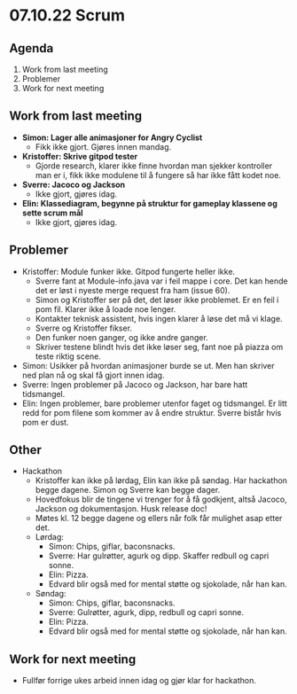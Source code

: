 # 07.10.22 Scrum

## Agenda
1. Work from last meeting
2. Problemer
3. Work for next meeting

## Work from last meeting
* **Simon: Lager alle animasjoner for Angry Cyclist**
    * Fikk ikke gjort. Gjøres innen mandag.
* **Kristoffer: Skrive gitpod tester**
    * Gjorde research, klarer ikke finne hvordan man sjekker kontroller man er i, fikk ikke modulene til å fungere så har ikke fått kodet noe.
* **Sverre: Jacoco og Jackson**
    * Ikke gjort, gjøres idag.
* **Elin: Klassediagram, begynne på struktur for gameplay klassene og sette scrum mål**
    * Ikke gjort, gjøres idag.

## Problemer
* Kristoffer: Module funker ikke. Gitpod fungerte heller ikke.
    * Sverre fant at Module-info.java var i feil mappe i core. Det kan hende det er løst i nyeste merge request fra ham (issue 60).
    * Simon og Kristoffer ser på det, det løser ikke problemet. Er en feil i pom fil. Klarer ikke å loade noe lenger.
    * Kontakter teknisk assistent, hvis ingen klarer å løse det må vi klage.
    * Sverre og Kristoffer fikser.
    * Den funker noen ganger, og ikke andre ganger.
    * Skriver testene blindt hvis det ikke løser seg, fant noe på piazza om teste riktig scene.
* Simon: Usikker på hvordan animasjoner burde se ut. Men han skriver ned plan nå og skal få gjort innen idag.
* Sverre: Ingen problemer på Jacoco og Jackson, har bare hatt tidsmangel.
* Elin: Ingen problemer, bare problemer utenfor faget og tidsmangel. Er litt redd for pom filene som kommer av å endre struktur. Sverre bistår hvis pom er dust.

## Other
* Hackathon
    * Kristoffer kan ikke på lørdag, Elin kan ikke på søndag. Har hackathon begge dagene. Simon og Sverre kan begge dager.
    * Hovedfokus blir de tingene vi trenger for å få godkjent, altså Jacoco, Jackson og dokumentasjon. Husk release doc!
    * Møtes kl. 12 begge dagene og ellers når folk får mulighet asap etter det.
    * Lørdag:
        * Simon: Chips, giflar, baconsnacks.
        * Sverre: Har gulrøtter, agurk og dipp. Skaffer redbull og capri sonne.
        * Elin: Pizza.
        * Edvard blir også med for mental støtte og sjokolade, når han kan.
    * Søndag:
        * Simon: Chips, giflar, baconsnacks.
        * Sverre: Gulrøtter, agurk, dipp, redbull og capri sonne.
        * Elin: Pizza.
        * Edvard blir også med for mental støtte og sjokolade, når han kan.

## Work for next meeting
* Fullfør forrige ukes arbeid innen idag og gjør klar for hackathon.
